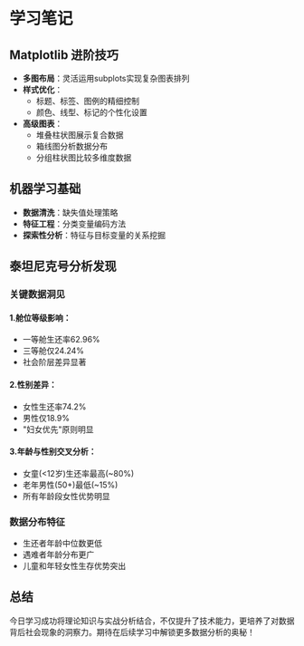 # 学习笔记


## Matplotlib 进阶技巧
- **多图布局**：灵活运用subplots实现复杂图表排列
- **样式优化**：
  - 标题、标签、图例的精细控制
  - 颜色、线型、标记的个性化设置
- **高级图表**：
  - 堆叠柱状图展示复合数据
  - 箱线图分析数据分布
  - 分组柱状图比较多维度数据

## 机器学习基础
- **数据清洗**：缺失值处理策略
- **特征工程**：分类变量编码方法
- **探索性分析**：特征与目标变量的关系挖掘


## 泰坦尼克号分析发现

### 关键数据洞见

#### 1.舱位等级影响：
   - 一等舱生还率62.96%
   - 三等舱仅24.24%
   - 社会阶层差异显著

#### 2.性别差异：
   - 女性生还率74.2%
   - 男性仅18.9%
   - "妇女优先"原则明显

#### 3.年龄与性别交叉分析：
   - 女童(<12岁)生还率最高(~80%)
   - 老年男性(50+)最低(~15%)
   - 所有年龄段女性优势明显

### 数据分布特征
- 生还者年龄中位数更低
- 遇难者年龄分布更广
- 儿童和年轻女性生存优势突出

## 总结

今日学习成功将理论知识与实战分析结合，不仅提升了技术能力，更培养了对数据背后社会现象的洞察力。期待在后续学习中解锁更多数据分析的奥秘！